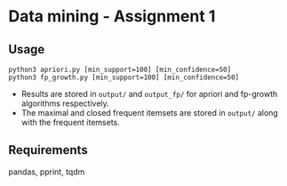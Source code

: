 # Data mining - Assignment 1

## Usage

```
python3 apriori.py [min_support=100] [min_confidence=50]
python3 fp_growth.py [min_support=100] [min_confidence=50]
```
* Results are stored in `output/` and `output_fp/` for apriori and fp-growth algorithms respectively.
* The maximal and closed frequent itemsets are stored in `output/` along with the frequent itemsets.

## Requirements
pandas, pprint, tqdm

